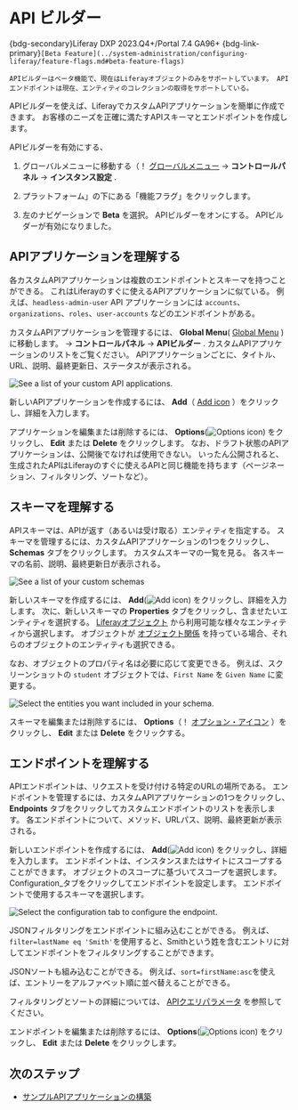 # API ビルダー

{bdg-secondary}Liferay DXP 2023.Q4+/Portal 7.4 GA96+
{bdg-link-primary}`[Beta Feature](../system-administration/configuring-liferay/feature-flags.md#beta-feature-flags)`

```{important}
APIビルダーはベータ機能で、現在はLiferayオブジェクトのみをサポートしています。 APIエンドポイントは現在、エンティティのコレクションの取得をサポートしている。
```

APIビルダーを使えば、LiferayでカスタムAPIアプリケーションを簡単に作成できます。 お客様のニーズを正確に満たすAPIスキーマとエンドポイントを作成します。

APIビルダーを有効にする、

1. グローバルメニューに移動する（！ [グローバルメニュー](../images/icon-applications-menu.png) &rarr; **コントロールパネル** &rarr; **インスタンス設定** .

1. プラットフォーム」の下にある「機能フラグ」をクリックします。

1. 左のナビゲーションで **Beta** を選択。 APIビルダーをオンにする。 APIビルダーが有効になりました。

## APIアプリケーションを理解する

各カスタムAPIアプリケーションは複数のエンドポイントとスキーマを持つことができる。 これはLiferayのすぐに使えるAPIアプリケーションに似ている。 例えば、`headless-admin-user` API アプリケーションには `accounts`、`organizations`、`roles`、`user-accounts` などのエンドポイントがある。

カスタムAPIアプリケーションを管理するには、 **Global Menu**( [Global Menu](../images/icon-applications-menu.png) ) に移動します。 &rarr; **コントロールパネル** &rarr; **APIビルダー** . カスタムAPIアプリケーションのリストをご覧ください。 APIアプリケーションごとに、タイトル、URL、説明、最終更新日、ステータスが表示される。

![See a list of your custom API applications.](./api-builder/images/01.png)

新しいAPIアプリケーションを作成するには、 **Add**（ [Add icon](../images/icon-add.png) ）をクリックし、詳細を入力します。

アプリケーションを編集または削除するには、 **Options**(![Options icon](../images/icon-options.png)) をクリックし、 **Edit** または **Delete** をクリックします。 なお、ドラフト状態のAPIアプリケーションは、公開後でなければ使用できない。 いったん公開されると、生成されたAPIはLiferayのすぐに使えるAPIと同じ機能を持ちます（ページネーション、フィルタリング、ソートなど）。

## スキーマを理解する

APIスキーマは、APIが返す（あるいは受け取る）エンティティを指定する。 スキーマを管理するには、カスタムAPIアプリケーションの1つをクリックし、 **Schemas** タブをクリックします。 カスタムスキーマの一覧を見る。 各スキーマの名前、説明、最終更新日が表示される。

![See a list of your custom schemas](./api-builder/images/02.png)

新しいスキーマを作成するには、 **Add**(![Add icon](../images/icon-add.png)) をクリックし、詳細を入力します。 次に、新しいスキーマの **Properties** タブをクリックし、含ませたいエンティティを選択する。 [Liferayオブジェクト](../building-applications/objects/creating-and-managing-objects.md) から利用可能な様々なエンティティから選択します。 オブジェクトが [オブジェクト関係](../building-applications/objects/creating-and-managing-objects/relationships.md) を持っている場合、それらのオブジェクトのエンティティも選択できる。

なお、オブジェクトのプロパティ名は必要に応じて変更できる。 例えば、スクリーンショットの `student` オブジェクトでは、`First Name` を `Given Name` に変更する。

![Select the entities you want included in your schema.](./api-builder/images/03.png)

スキーマを編集または削除するには、 **Options**（！ [オプション・アイコン](../images/icon-options.png) ）をクリックし、 **Edit** または **Delete** をクリックする。

## エンドポイントを理解する

APIエンドポイントは、リクエストを受け付ける特定のURLの場所である。 エンドポイントを管理するには、カスタムAPIアプリケーションの1つをクリックし、 **Endpoints** タブをクリックしてカスタムエンドポイントのリストを表示します。 各エンドポイントについて、メソッド、URLパス、説明、最終更新が表示される。

新しいエンドポイントを作成するには、 **Add**(![Add icon](../images/icon-add.png)) をクリックし、詳細を入力します。 エンドポイントは、インスタンスまたはサイトにスコープすることができます。 オブジェクトのスコープに基づいてスコープを選択します。 Configuration_タブをクリックしてエンドポイントを設定します。 エンドポイントで使用するスキーマを選択します。

![Select the configuration tab to configure the endpoint.](./api-builder/images/04.png)

JSONフィルタリングをエンドポイントに組み込むことができる。 例えば、`filter=lastName eq 'Smith'`を使用すると、Smithという姓を含むエントリに対してエンドポイントをフィルタリングすることができます。

JSONソートも組み込むことができる。 例えば、`sort=firstName:asc`を使えば、エントリーをアルファベット順に並べ替えることができる。

フィルタリングとソートの詳細については、 [APIクエリパラメータ](./consuming-apis/api-query-parameters.md) を参照してください。

エンドポイントを編集または削除するには、 **Options**(![Options icon](../images/icon-options.png)) をクリックし、 **Edit** または **Delete** をクリックします。

## 次のステップ

* [サンプルAPIアプリケーションの構築](./api-builder/building-a-sample-api-application.md) 

